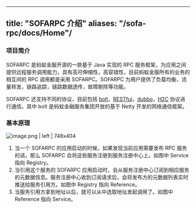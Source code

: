
---
title: "SOFARPC 介绍"
aliases: "/sofa-rpc/docs/Home"/
---


### 项目简介

SOFARPC 是蚂蚁金服开源的一款基于 Java 实现的 RPC 服务框架，为应用之间提供远程服务调用能力，具有高可伸缩性，高容错性，目前蚂蚁金服所有的业务的相互间的 RPC 调用都是采用 SOFARPC。SOFARPC 为用户提供了负载均衡，流量转发，链路追踪，链路数据透传，故障剔除等功能。

SOFARPC 还支持不同的协议，目前包括 [bolt](../bolt/)，[RESTful](../restful/)，[dubbo](../dubbo/)，[H2C](../h2c/) 协议进行通信。其中 bolt 是蚂蚁金融服务集团开放的基于 Netty 开发的网络通信框架。

### 基本原理

![image.png | left | 748x404](overview.png)

1. 当一个 SOFARPC 的应用启动的时候，如果发现当前应用需要发布 RPC 服务的话，那么 SOFARPC 会将这些服务注册到服务注册中心上。如图中 Service 指向 Registry。
2. 当引用这个服务的 SOFARPC 应用启动时，会从服务注册中心订阅到相应服务的元数据信息。服务注册中心收到订阅请求后，会将发布方的元数据列表实时推送给服务引用方。如图中 Registry 指向 Reference。
3. 当服务引用方拿到地址以后，就可以从中选取地址发起调用了。如图中 Reference 指向 Service。
